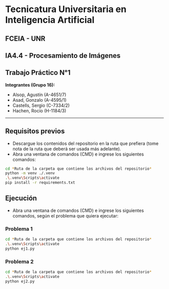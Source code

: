 # Tecnicatura Universitaria en Inteligencia Artificial
## FCEIA - UNR
## IA4.4 - Procesamiento de Imágenes
## Trabajo Práctico N°1

**Integrantes (Grupo 16):**
- Alsop, Agustín (A-4651/7)
- Asad, Gonzalo (A-4595/1)
- Castells, Sergio (C-7334/2)
- Hachen, Rocío (H-1184/3)

---

## Requisitos previos
- Descargue los contenidos del repositorio en la ruta que prefiera (tome nota de la ruta que deberá ser usada más adelante).
- Abra una ventana de comandos (CMD) e ingrese los siguientes comandos:
```bash
cd *Ruta de la carpeta que contiene los archivos del repositorio*
python -m venv ./.venv
.\.venv\Scripts\activate
pip install -r requirements.txt
```

## Ejecución

- Abra una ventana de comandos (CMD) e ingrese los siguientes comandos, según el problema que quiera ejecutar:

### Problema 1

```bash
cd *Ruta de la carpeta que contiene los archivos del repositorio*
.\.venv\Scripts\activate
python ej1.py
```

### Problema 2

```bash
cd *Ruta de la carpeta que contiene los archivos del repositorio*
.\.venv\Scripts\activate
python ej2.py
```




